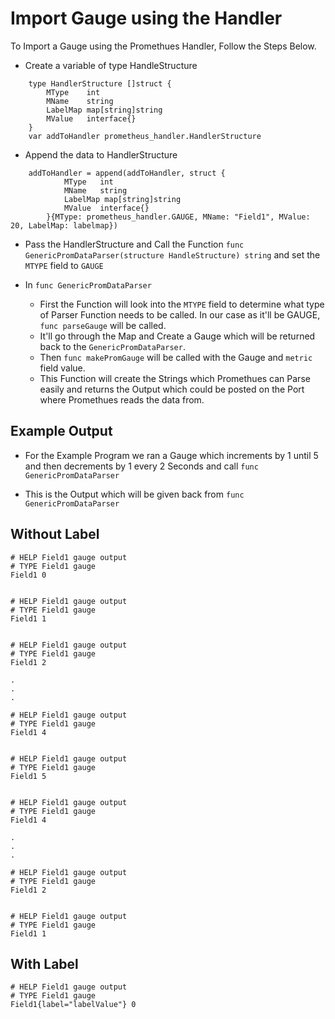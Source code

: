 
# Import Gauge using the Handler

To Import a Gauge using the Promethues Handler, Follow the Steps Below.

- Create a variable of type HandleStructure
```
	type HandlerStructure []struct {
		MType    int
		MName    string
		LabelMap map[string]string
		MValue   interface{}
	}
	var addToHandler prometheus_handler.HandlerStructure
```

- Append the data to HandlerStructure
```
	addToHandler = append(addToHandler, struct {
			MType   int
			MName   string
		    LabelMap map[string]string
			MValue  interface{}
		}{MType: prometheus_handler.GAUGE, MName: "Field1", MValue: 20, LabelMap: labelmap})
```
- Pass the HandlerStructure and Call the Function `func GenericPromDataParser(structure HandleStructure) string` and set the `MTYPE` field to `GAUGE`

- In `func GenericPromDataParser`

	- First the Function will look into the `MTYPE` field to determine what type of Parser Function needs to be called. In our case as it'll be GAUGE, `func parseGauge` will be called.
	- It'll go through the Map and Create a Gauge which will be returned back to the `GenericPromDataParser`.
	- Then `func makePromGauge` will be called with the Gauge and `metric` field value.
	- This Function will create the Strings which Promethues can Parse easily and returns the Output which could be posted on the Port where Promethues reads the data from.

## Example Output

- For the Example Program we ran a Gauge which increments by 1 until 5 and then decrements by 1 every 2 Seconds and call `func GenericPromDataParser`

- This is the Output which will be given back from `func GenericPromDataParser`

## Without Label
```
# HELP Field1 gauge output
# TYPE Field1 gauge
Field1 0


# HELP Field1 gauge output
# TYPE Field1 gauge
Field1 1


# HELP Field1 gauge output
# TYPE Field1 gauge
Field1 2

.
.
.

# HELP Field1 gauge output
# TYPE Field1 gauge
Field1 4


# HELP Field1 gauge output
# TYPE Field1 gauge
Field1 5


# HELP Field1 gauge output
# TYPE Field1 gauge
Field1 4

.
.
.

# HELP Field1 gauge output
# TYPE Field1 gauge
Field1 2


# HELP Field1 gauge output
# TYPE Field1 gauge
Field1 1
```

## With Label

```
# HELP Field1 gauge output
# TYPE Field1 gauge 
Field1{label="labelValue"} 0
```